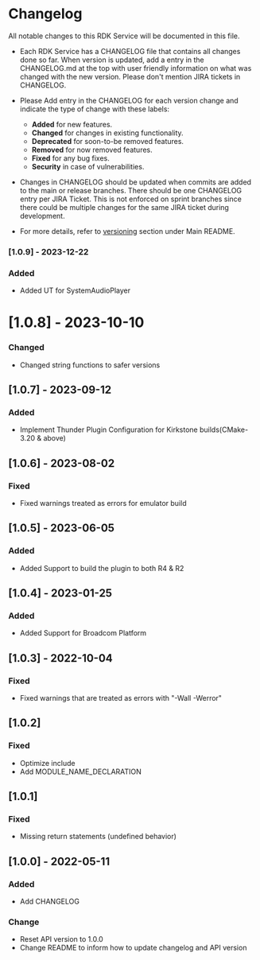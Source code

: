 # Changelog

All notable changes to this RDK Service will be documented in this file.

* Each RDK Service has a CHANGELOG file that contains all changes done so far. When version is updated, add a entry in the CHANGELOG.md at the top with user friendly information on what was changed with the new version. Please don't mention JIRA tickets in CHANGELOG. 

* Please Add entry in the CHANGELOG for each version change and indicate the type of change with these labels:
    * **Added** for new features.
    * **Changed** for changes in existing functionality.
    * **Deprecated** for soon-to-be removed features.
    * **Removed** for now removed features.
    * **Fixed** for any bug fixes.
    * **Security** in case of vulnerabilities.

* Changes in CHANGELOG should be updated when commits are added to the main or release branches. There should be one CHANGELOG entry per JIRA Ticket. This is not enforced on sprint branches since there could be multiple changes for the same JIRA ticket during development. 

* For more details, refer to [versioning](https://github.com/rdkcentral/rdkservices#versioning) section under Main README.

### [1.0.9] - 2023-12-22
### Added
- Added UT for SystemAudioPlayer

# [1.0.8] - 2023-10-10
### Changed
- Changed string functions to safer versions

## [1.0.7] - 2023-09-12
### Added
- Implement Thunder Plugin Configuration for Kirkstone builds(CMake-3.20 & above)

## [1.0.6] - 2023-08-02
### Fixed
- Fixed warnings treated as errors for emulator build

## [1.0.5] - 2023-06-05
### Added 
- Added Support to build the plugin to both R4 & R2

## [1.0.4] - 2023-01-25
### Added
- Added Support for Broadcom Platform

## [1.0.3] - 2022-10-04
### Fixed
- Fixed warnings that are treated as errors with "-Wall -Werror"

## [1.0.2]
### Fixed
- Optimize include
- Add MODULE_NAME_DECLARATION

## [1.0.1]
### Fixed
- Missing return statements (undefined behavior)

## [1.0.0] - 2022-05-11
### Added
- Add CHANGELOG

### Change
- Reset API version to 1.0.0
- Change README to inform how to update changelog and API version
